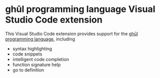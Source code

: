 # ghūl programming language Visual Studio Code extension

This Visual Studio Code extension provides support for the [ghūl programming language](https://www.ghul.io/), including
- syntax highlighting
- code snippets
- intelligent code completion
- function signature help
- go to definition


